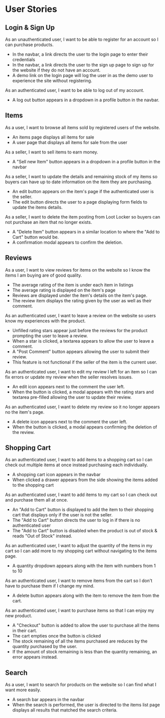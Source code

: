 # User Stories

## Login & Sign Up

As an unauthenticated user, I want to be able to register for an account so I can purchase products.

- In the navbar, a link directs the user to the login page to enter their credentials
- In the navbar, a link directs the user to the sign up page to sign up for the website if they do not have an account.
- A demo link on the login page will log the user in as the demo user to experience the site without registering.

As an authenticated user, I want to be able to log out of my account.

- A log out button appears in a dropdown in a profile button in the navbar.

## Items

As a user, I want to browse all items sold by registered users of the website.

- An items page displays all items for sale
- A user page that displays all items for sale from the user

As a seller, I want to sell items to earn money.

- A "Sell new Item" button appears in a dropdown in a profile button in the navbar

As a seller, I want to update the details and remaining stock of my items so buyers can have up to date information on the item they are purchasing.

- An edit button appears on the item's page if the authenticated user is the seller.
- The edit button directs the user to a page displaying form fields to update the items details.

As a seller, I want to delete the item posting from Loot Locker so buyers can not purchase an item that no longer exists.

- A "Delete Item" button appears in a similar location to where the "Add to Cart" button would be.
- A confirmation modal appears to confirm the deletion.

## Reviews

As a user, I want to view reviews for items on the website so I know the items I am buying are of good quality.

- The average rating of the item is under each item in listings
- The average rating is displayed on the item's page
- Reviews are displayed under the item's details on the item's page.
- The review item displays the rating given by the user as well as their comment.

As an authenticated user, I want to leave a review on the website so users know my experiences with the product.

- Unfilled rating stars appear just before the reviews for the product prompting the user to leave a review.
- When a star is clicked, a textarea appears to allow the user to leave a comment.
- A "Post Comment" button appears allowing the user to submit their review.
- This feature is not functional if the seller of the item is the current user.

As an authenticated user, I want to edit my review I left for an item so I can fix errors or update my review when the seller resolves issues.

- An edit icon appears next to the comment the user left.
- When the button is clicked, a modal appears with the rating stars and textarea pre-filled allowing the user to update their review.

As an authenticated user, I want to delete my review so it no longer appears no the item's page.

- A delete icon appears next to the comment the user left.
- When the button is clicked, a modal appears confirming the deletion of the review.

## Shopping Cart

As an authenticated user, I want to add items to a shopping cart so I can check out multiple items at once instead purchasing each individually.

- A shopping cart icon appears in the navbar
- When clicked a drawer appears from the side showing the items added to the shopping cart

As an authenticated user, I want to add items to my cart so I can check out and purchase them all at once.

- An "Add to Cart" button is displayed to add the item to their shopping cart that displays only if the user is not the seller.
- The "Add to Cart" button directs the user to log in if there is no authenticated user
- The "Add to Cart" button is disabled when the product is out of stock & reads "Out of Stock" instead.

As an authenticated user, I want to adjust the quantity of the items in my cart so I can add more to my shopping cart without navigating to the items page.

- A quantity dropdown appears along with the item with numbers from 1 to 10

As an authenticated user, I want to remove items from the cart so I don't have to purchase them if I change my mind.

- A delete button appears along with the item to remove the item from the cart.

As an authenticated user, I want to purchase items so that I can enjoy my new product.

- A "Checkout" button is added to allow the user to purchase all the items in their cart.
- The cart empties once the button is clicked
- The stock remaining of all the items purchased are reduces by the quantity purchased by the user.
- If the amount of stock remaining is less than the quantity remaining, an error appears instead.

## Search

As a user, I want to search for products on the website so I can find what I want more easily.

- A search bar appears in the navbar
- When the search is performed, the user is directed to the items list page displays all results that matched the search criteria.
